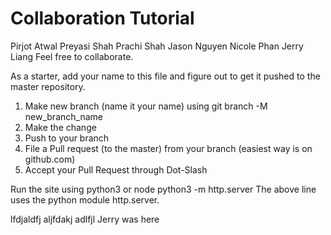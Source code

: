 # Collaboration Tutorial
Pirjot Atwal
Preyasi Shah 
Prachi Shah
Jason Nguyen
Nicole Phan
Jerry Liang
Feel free to collaborate. 

As a starter, add your name to this file and figure out to get it pushed to the master repository.

1. Make new branch (name it your name) using git branch -M new_branch_name
2. Make the change
3. Push to your branch
4. File a Pull request (to the master) from your branch (easiest way is on github.com)
5. Accept your Pull Request through Dot-Slash

Run the site using python3 or node
python3 -m http.server
The above line uses the python module http.server.

lfdjaldfj
aljfdakj
adlfjl
Jerry was here

